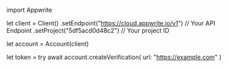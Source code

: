 import Appwrite

let client = Client()
    .setEndpoint("https://cloud.appwrite.io/v1") // Your API Endpoint
    .setProject("5df5acd0d48c2") // Your project ID

let account = Account(client)

let token = try await account.createVerification(
    url: &quot;https://example.com&quot;
)

